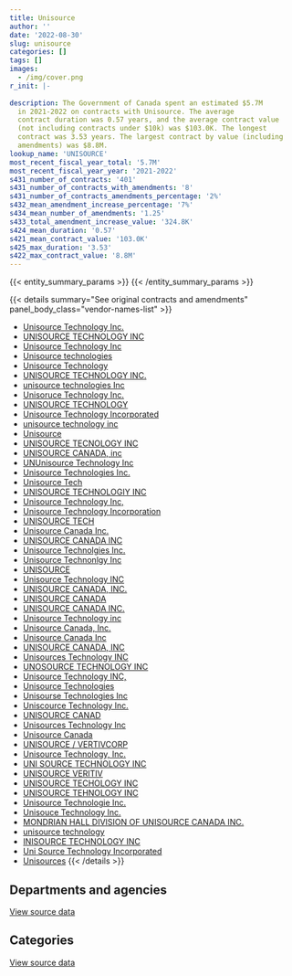 ```yaml
---
title: Unisource
author: ''
date: '2022-08-30'
slug: unisource
categories: []
tags: []
images:
  - /img/cover.png
r_init: |-
  
description: The Government of Canada spent an estimated $5.7M
  in 2021-2022 on contracts with Unisource. The average
  contract duration was 0.57 years, and the average contract value
  (not including contracts under $10k) was $103.0K. The longest
  contract was 3.53 years. The largest contract by value (including
  amendments) was $8.8M.
lookup_name: 'UNISOURCE'
most_recent_fiscal_year_total: '5.7M'
most_recent_fiscal_year_year: '2021-2022'
s431_number_of_contracts: '401'
s431_number_of_contracts_with_amendments: '8'
s431_number_of_contracts_amendments_percentage: '2%'
s432_mean_amendment_increase_percentage: '7%'
s434_mean_number_of_amendments: '1.25'
s433_total_amendment_increase_value: '324.8K'
s424_mean_duration: '0.57'
s421_mean_contract_value: '103.0K'
s425_max_duration: '3.53'
s422_max_contract_value: '8.8M'
---
```


<script src="/rmarkdown-libs/htmlwidgets/htmlwidgets.js"></script>
<link href="/rmarkdown-libs/datatables-css/datatables-crosstalk.css" rel="stylesheet" />
<script src="/rmarkdown-libs/datatables-binding/datatables.js"></script>
<script src="/rmarkdown-libs/jquery/jquery-3.6.0.min.js"></script>
<link href="/rmarkdown-libs/dt-core-bootstrap/css/dataTables.bootstrap.min.css" rel="stylesheet" />
<link href="/rmarkdown-libs/dt-core-bootstrap/css/dataTables.bootstrap.extra.css" rel="stylesheet" />
<script src="/rmarkdown-libs/dt-core-bootstrap/js/jquery.dataTables.min.js"></script>
<script src="/rmarkdown-libs/dt-core-bootstrap/js/dataTables.bootstrap.min.js"></script>
<link href="/rmarkdown-libs/crosstalk/css/crosstalk.min.css" rel="stylesheet" />
<script src="/rmarkdown-libs/crosstalk/js/crosstalk.min.js"></script>
<script src="/rmarkdown-libs/htmlwidgets/htmlwidgets.js"></script>
<link href="/rmarkdown-libs/datatables-css/datatables-crosstalk.css" rel="stylesheet" />
<script src="/rmarkdown-libs/datatables-binding/datatables.js"></script>
<script src="/rmarkdown-libs/jquery/jquery-3.6.0.min.js"></script>
<link href="/rmarkdown-libs/dt-core-bootstrap/css/dataTables.bootstrap.min.css" rel="stylesheet" />
<link href="/rmarkdown-libs/dt-core-bootstrap/css/dataTables.bootstrap.extra.css" rel="stylesheet" />
<script src="/rmarkdown-libs/dt-core-bootstrap/js/jquery.dataTables.min.js"></script>
<script src="/rmarkdown-libs/dt-core-bootstrap/js/dataTables.bootstrap.min.js"></script>
<link href="/rmarkdown-libs/crosstalk/css/crosstalk.min.css" rel="stylesheet" />
<script src="/rmarkdown-libs/crosstalk/js/crosstalk.min.js"></script>

{{< entity_summary_params >}}
{{< /entity_summary_params >}}

{{< details summary="See original contracts and amendments" panel_body_class="vendor-names-list" >}}
- [Unisource Technology Inc.](https://search.open.canada.ca/en/ct/?sort=contract_value_f%20desc&page=1&search_text=%22Unisource%20Technology%20Inc.%22)
- [UNISOURCE TECHNOLOGY INC](https://search.open.canada.ca/en/ct/?sort=contract_value_f%20desc&page=1&search_text=%22UNISOURCE%20TECHNOLOGY%20INC%22)
- [Unisource Technology Inc](https://search.open.canada.ca/en/ct/?sort=contract_value_f%20desc&page=1&search_text=%22Unisource%20Technology%20Inc%22)
- [Unisource technologies](https://search.open.canada.ca/en/ct/?sort=contract_value_f%20desc&page=1&search_text=%22Unisource%20technologies%22)
- [Unisource Technology](https://search.open.canada.ca/en/ct/?sort=contract_value_f%20desc&page=1&search_text=%22Unisource%20Technology%22)
- [UNISOURCE TECHNOLOGY INC.](https://search.open.canada.ca/en/ct/?sort=contract_value_f%20desc&page=1&search_text=%22UNISOURCE%20TECHNOLOGY%20INC.%22)
- [unisource technologies Inc](https://search.open.canada.ca/en/ct/?sort=contract_value_f%20desc&page=1&search_text=%22unisource%20technologies%20Inc%22)
- [Unisoruce Technology Inc.](https://search.open.canada.ca/en/ct/?sort=contract_value_f%20desc&page=1&search_text=%22Unisoruce%20Technology%20Inc.%22)
- [UNISOURCE TECHNOLOGY](https://search.open.canada.ca/en/ct/?sort=contract_value_f%20desc&page=1&search_text=%22UNISOURCE%20TECHNOLOGY%22)
- [Unisource Technology Incorporated](https://search.open.canada.ca/en/ct/?sort=contract_value_f%20desc&page=1&search_text=%22Unisource%20Technology%20Incorporated%22)
- [unisource technology inc](https://search.open.canada.ca/en/ct/?sort=contract_value_f%20desc&page=1&search_text=%22unisource%20technology%20inc%22)
- [Unisource](https://search.open.canada.ca/en/ct/?sort=contract_value_f%20desc&page=1&search_text=%22Unisource%22)
- [UNISOURCE TECNOLOGY INC](https://search.open.canada.ca/en/ct/?sort=contract_value_f%20desc&page=1&search_text=%22UNISOURCE%20TECNOLOGY%20INC%22)
- [UNISOURCE CANADA, inc](https://search.open.canada.ca/en/ct/?sort=contract_value_f%20desc&page=1&search_text=%22UNISOURCE%20CANADA%2c%20%20inc%22)
- [UNUnisource Technology Inc](https://search.open.canada.ca/en/ct/?sort=contract_value_f%20desc&page=1&search_text=%22UNUnisource%20Technology%20Inc%22)
- [Unisource Technologies Inc.](https://search.open.canada.ca/en/ct/?sort=contract_value_f%20desc&page=1&search_text=%22Unisource%20Technologies%20Inc.%22)
- [Unisource Tech](https://search.open.canada.ca/en/ct/?sort=contract_value_f%20desc&page=1&search_text=%22Unisource%20Tech%22)
- [UNISOURCE TECHNOLOGIY INC](https://search.open.canada.ca/en/ct/?sort=contract_value_f%20desc&page=1&search_text=%22UNISOURCE%20TECHNOLOGIY%20INC%22)
- [Unisource Technology Inc,](https://search.open.canada.ca/en/ct/?sort=contract_value_f%20desc&page=1&search_text=%22Unisource%20Technology%20Inc%2c%22)
- [Unisource Technology Incorporation](https://search.open.canada.ca/en/ct/?sort=contract_value_f%20desc&page=1&search_text=%22Unisource%20Technology%20Incorporation%22)
- [UNISOURCE TECH](https://search.open.canada.ca/en/ct/?sort=contract_value_f%20desc&page=1&search_text=%22UNISOURCE%20TECH%22)
- [Unisource Canada Inc.](https://search.open.canada.ca/en/ct/?sort=contract_value_f%20desc&page=1&search_text=%22Unisource%20Canada%20Inc.%22)
- [UNISOURCE CANADA INC](https://search.open.canada.ca/en/ct/?sort=contract_value_f%20desc&page=1&search_text=%22UNISOURCE%20CANADA%20INC%22)
- [Unisource Technolgies Inc.](https://search.open.canada.ca/en/ct/?sort=contract_value_f%20desc&page=1&search_text=%22Unisource%20Technolgies%20Inc.%22)
- [Unisource Technonlgy Inc](https://search.open.canada.ca/en/ct/?sort=contract_value_f%20desc&page=1&search_text=%22Unisource%20Technonlgy%20Inc%22)
- [UNISOURCE](https://search.open.canada.ca/en/ct/?sort=contract_value_f%20desc&page=1&search_text=%22UNISOURCE%22)
- [Unisource Technology INC](https://search.open.canada.ca/en/ct/?sort=contract_value_f%20desc&page=1&search_text=%22Unisource%20Technology%20INC%22)
- [UNISOURCE CANADA, INC.](https://search.open.canada.ca/en/ct/?sort=contract_value_f%20desc&page=1&search_text=%22UNISOURCE%20CANADA%2c%20INC.%22)
- [UNISOURCE CANADA](https://search.open.canada.ca/en/ct/?sort=contract_value_f%20desc&page=1&search_text=%22UNISOURCE%20CANADA%22)
- [UNISOURCE CANADA INC.](https://search.open.canada.ca/en/ct/?sort=contract_value_f%20desc&page=1&search_text=%22UNISOURCE%20CANADA%20INC.%22)
- [Unisource Technology inc](https://search.open.canada.ca/en/ct/?sort=contract_value_f%20desc&page=1&search_text=%22Unisource%20Technology%20inc%22)
- [Unisource Canada, Inc.](https://search.open.canada.ca/en/ct/?sort=contract_value_f%20desc&page=1&search_text=%22Unisource%20Canada%2c%20Inc.%22)
- [Unisource Canada Inc](https://search.open.canada.ca/en/ct/?sort=contract_value_f%20desc&page=1&search_text=%22Unisource%20Canada%20Inc%22)
- [UNISOURCE CANADA, INC](https://search.open.canada.ca/en/ct/?sort=contract_value_f%20desc&page=1&search_text=%22UNISOURCE%20CANADA%2c%20INC%22)
- [Unisources Technology INC](https://search.open.canada.ca/en/ct/?sort=contract_value_f%20desc&page=1&search_text=%22Unisources%20Technology%20INC%22)
- [UNOSOURCE TECHNOLOGY INC](https://search.open.canada.ca/en/ct/?sort=contract_value_f%20desc&page=1&search_text=%22UNOSOURCE%20TECHNOLOGY%20INC%22)
- [Unisource Technology INC,](https://search.open.canada.ca/en/ct/?sort=contract_value_f%20desc&page=1&search_text=%22Unisource%20Technology%20INC%2c%22)
- [Unisource Technologies](https://search.open.canada.ca/en/ct/?sort=contract_value_f%20desc&page=1&search_text=%22Unisource%20Technologies%22)
- [Unisourse Technologies Inc](https://search.open.canada.ca/en/ct/?sort=contract_value_f%20desc&page=1&search_text=%22Unisourse%20Technologies%20Inc%22)
- [Uniscource Technology Inc.](https://search.open.canada.ca/en/ct/?sort=contract_value_f%20desc&page=1&search_text=%22Uniscource%20Technology%20Inc.%22)
- [UNISOURCE CANAD](https://search.open.canada.ca/en/ct/?sort=contract_value_f%20desc&page=1&search_text=%22UNISOURCE%20CANAD%22)
- [Unisources Technology Inc](https://search.open.canada.ca/en/ct/?sort=contract_value_f%20desc&page=1&search_text=%22Unisources%20Technology%20Inc%22)
- [Unisource Canada](https://search.open.canada.ca/en/ct/?sort=contract_value_f%20desc&page=1&search_text=%22Unisource%20Canada%22)
- [UNISOURCE / VERTIVCORP](https://search.open.canada.ca/en/ct/?sort=contract_value_f%20desc&page=1&search_text=%22UNISOURCE%20%2f%20VERTIVCORP%22)
- [Unisource Technology, Inc.](https://search.open.canada.ca/en/ct/?sort=contract_value_f%20desc&page=1&search_text=%22Unisource%20Technology%2c%20Inc.%22)
- [UNI SOURCE TECHNOLOGY INC](https://search.open.canada.ca/en/ct/?sort=contract_value_f%20desc&page=1&search_text=%22UNI%20SOURCE%20TECHNOLOGY%20INC%22)
- [UNISOURCE VERITIV](https://search.open.canada.ca/en/ct/?sort=contract_value_f%20desc&page=1&search_text=%22UNISOURCE%20VERITIV%22)
- [UNISOURCE TECHOLOGY INC](https://search.open.canada.ca/en/ct/?sort=contract_value_f%20desc&page=1&search_text=%22UNISOURCE%20TECHOLOGY%20INC%22)
- [UNISOURCE TEHNOLOGY INC](https://search.open.canada.ca/en/ct/?sort=contract_value_f%20desc&page=1&search_text=%22UNISOURCE%20TEHNOLOGY%20INC%22)
- [Unisource Technologie Inc.](https://search.open.canada.ca/en/ct/?sort=contract_value_f%20desc&page=1&search_text=%22Unisource%20Technologie%20Inc.%22)
- [Unisouce Technology Inc.](https://search.open.canada.ca/en/ct/?sort=contract_value_f%20desc&page=1&search_text=%22Unisouce%20Technology%20Inc.%22)
- [MONDRIAN HALL DIVISION OF UNISOURCE CANADA INC.](https://search.open.canada.ca/en/ct/?sort=contract_value_f%20desc&page=1&search_text=%22MONDRIAN%20HALL%20DIVISION%20OF%20UNISOURCE%20CANADA%20INC.%22)
- [unisource technology](https://search.open.canada.ca/en/ct/?sort=contract_value_f%20desc&page=1&search_text=%22unisource%20technology%22)
- [INISOURCE TECHNOLOGY INC](https://search.open.canada.ca/en/ct/?sort=contract_value_f%20desc&page=1&search_text=%22INISOURCE%20TECHNOLOGY%20INC%22)
- [Uni Source Technology Incorporated](https://search.open.canada.ca/en/ct/?sort=contract_value_f%20desc&page=1&search_text=%22Uni%20Source%20Technology%20Incorporated%22)
- [Unisources](https://search.open.canada.ca/en/ct/?sort=contract_value_f%20desc&page=1&search_text=%22Unisources%22)
{{< /details >}}

## Departments and agencies

<div id="htmlwidget-1" style="width:100%;height:auto;" class="datatables html-widget"></div>
<script type="application/json" data-for="htmlwidget-1">{"x":{"style":"bootstrap","filter":"none","vertical":false,"data":[["<a href=\"/departments/cbsa-asfc/\">Canada Border Services Agency<\/a>","<a href=\"/departments/csps-efpc/\">Canada School of Public Service<\/a>","<a href=\"/departments/dfo-mpo/\">Fisheries and Oceans Canada<\/a>","<a href=\"/departments/dnd-mdn/\">National Defence<\/a>","<a href=\"/departments/nrc-cnrc/\">National Research Council Canada<\/a>","<a href=\"/departments/nrcan-rncan/\">Natural Resources Canada<\/a>","<a href=\"/departments/pwgsc-tpsgc/\">Public Services and Procurement Canada<\/a>","<a href=\"/departments/rcmp-grc/\">Royal Canadian Mounted Police<\/a>","<a href=\"/departments/tc/\">Transport Canada<\/a>"],[null,null,null,7073331.6,null,null,null,36261.23,null],[64263.1,24920.03,null,4435369.6,214273.88,null,null,null,33404.71],[null,null,14044.37,5030012.43,2320.45,3615.95,29864.54,505312.85,44621.75],[null,null,569577.42,4612291.75,null,87988.02,null,408036.54,10498.18]],"container":"<table class=\"table table-striped table-hover row-border order-column display\">\n  <thead>\n    <tr>\n      <th>Department<\/th>\n      <th>2018-2019<\/th>\n      <th>2019-2020<\/th>\n      <th>2020-2021<\/th>\n      <th>2021-2022<\/th>\n    <\/tr>\n  <\/thead>\n<\/table>","options":{"order":[[4,"desc"]],"pageLength":10,"autoWidth":true,"columnDefs":[{"targets":1,"render":"function(data, type, row, meta) {\n    return type !== 'display' ? data : DTWidget.formatCurrency(data, \"$\", 2, 3, \",\", \".\", true, null);\n  }"},{"targets":2,"render":"function(data, type, row, meta) {\n    return type !== 'display' ? data : DTWidget.formatCurrency(data, \"$\", 2, 3, \",\", \".\", true, null);\n  }"},{"targets":3,"render":"function(data, type, row, meta) {\n    return type !== 'display' ? data : DTWidget.formatCurrency(data, \"$\", 2, 3, \",\", \".\", true, null);\n  }"},{"targets":4,"render":"function(data, type, row, meta) {\n    return type !== 'display' ? data : DTWidget.formatCurrency(data, \"$\", 2, 3, \",\", \".\", true, null);\n  }"},{"width":"16%","targets":[1,2,3,4]},{"className":"dt-right","targets":[1,2,3,4]}],"orderClasses":false}},"evals":["options.columnDefs.0.render","options.columnDefs.1.render","options.columnDefs.2.render","options.columnDefs.3.render"],"jsHooks":[]}</script>
<p class="text-right">
<a href="https://github.com/GoC-Spending/contracts-data/tree/main/data/out/vendors/unisource/summary_by_fiscal_year_by_department.csv" class="source-data-link btn btn-link">View source data</a>
</p>

## Categories

<div id="htmlwidget-2" style="width:100%;height:auto;" class="datatables html-widget"></div>
<script type="application/json" data-for="htmlwidget-2">{"x":{"style":"bootstrap","filter":"none","vertical":false,"data":[["<a href=\"/categories/facilities_and_construction/\">Facilities and construction<\/a>","<a href=\"/categories/office_management/\">Office management<\/a>","<a href=\"/categories/defence/\">Defence<\/a>","<a href=\"/categories/information_technology/\">Information technology<\/a>","<a href=\"/categories/transportation_and_logistics/\">Transportation and logistics<\/a>","<a href=\"/categories/industrial_products_and_services/\">Industrial products and services<\/a>"],[228808.27,null,4177717.73,null,36261.23,2666805.6],[441075.2,null,2299376.15,24920.03,226001.8,1780858.14],[376833.7,29864.54,2665305.64,null,60986.57,2496801.89],[403600.06,null,1110269.02,null,651689.04,3522833.8]],"container":"<table class=\"table table-striped table-hover row-border order-column display\">\n  <thead>\n    <tr>\n      <th>Category<\/th>\n      <th>2018-2019<\/th>\n      <th>2019-2020<\/th>\n      <th>2020-2021<\/th>\n      <th>2021-2022<\/th>\n    <\/tr>\n  <\/thead>\n<\/table>","options":{"order":[[4,"desc"]],"dom":"t","pageLength":30,"autoWidth":true,"columnDefs":[{"targets":1,"render":"function(data, type, row, meta) {\n    return type !== 'display' ? data : DTWidget.formatCurrency(data, \"$\", 2, 3, \",\", \".\", true, null);\n  }"},{"targets":2,"render":"function(data, type, row, meta) {\n    return type !== 'display' ? data : DTWidget.formatCurrency(data, \"$\", 2, 3, \",\", \".\", true, null);\n  }"},{"targets":3,"render":"function(data, type, row, meta) {\n    return type !== 'display' ? data : DTWidget.formatCurrency(data, \"$\", 2, 3, \",\", \".\", true, null);\n  }"},{"targets":4,"render":"function(data, type, row, meta) {\n    return type !== 'display' ? data : DTWidget.formatCurrency(data, \"$\", 2, 3, \",\", \".\", true, null);\n  }"},{"width":"16%","targets":[1,2,3,4]},{"className":"dt-right","targets":[1,2,3,4]}],"orderClasses":false,"lengthMenu":[10,25,30,50,100]}},"evals":["options.columnDefs.0.render","options.columnDefs.1.render","options.columnDefs.2.render","options.columnDefs.3.render"],"jsHooks":[]}</script>
<p class="text-right">
<a href="https://github.com/GoC-Spending/contracts-data/tree/main/data/out/vendors/unisource/summary_by_fiscal_year_by_category.csv" class="source-data-link btn btn-link">View source data</a>
</p>
